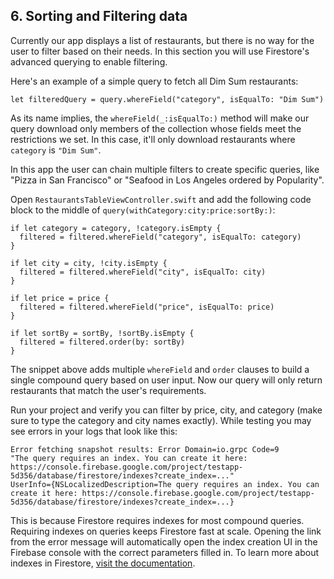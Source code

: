 ## 6. Sorting and Filtering data

Currently our app displays a list of restaurants, but there is no way for the user to filter based on their needs. In this section you will use Firestore's advanced querying to enable filtering.

Here's an example of a simple query to fetch all Dim Sum restaurants:

```
let filteredQuery = query.whereField("category", isEqualTo: "Dim Sum")
```

As its name implies, the `whereField(_:isEqualTo:)` method will make our query download only members of the collection whose fields meet the restrictions we set. In this case, it'll only download restaurants where `category` is `"Dim Sum"`.

In this app the user can chain multiple filters to create specific queries, like "Pizza in San Francisco" or "Seafood in Los Angeles ordered by Popularity".

Open `RestaurantsTableViewController.swift` and add the following code block to the middle of `query(withCategory:city:price:sortBy:)`:

```
if let category = category, !category.isEmpty {
  filtered = filtered.whereField("category", isEqualTo: category)
}

if let city = city, !city.isEmpty {
  filtered = filtered.whereField("city", isEqualTo: city)
}

if let price = price {
  filtered = filtered.whereField("price", isEqualTo: price)
}

if let sortBy = sortBy, !sortBy.isEmpty {
  filtered = filtered.order(by: sortBy)
}
```

The snippet above adds multiple `whereField` and `order` clauses to build a single compound query based on user input. Now our query will only return restaurants that match the user's requirements.

Run your project and verify you can filter by price, city, and category (make sure to type the category and city names exactly). While testing you may see errors in your logs that look like this:

```
Error fetching snapshot results: Error Domain=io.grpc Code=9 
"The query requires an index. You can create it here: https://console.firebase.google.com/project/testapp-5d356/database/firestore/indexes?create_index=..." 
UserInfo={NSLocalizedDescription=The query requires an index. You can create it here: https://console.firebase.google.com/project/testapp-5d356/database/firestore/indexes?create_index=...}
```

This is because Firestore requires indexes for most compound queries. Requiring indexes on queries keeps Firestore fast at scale. Opening the link from the error message will automatically open the index creation UI in the Firebase console with the correct parameters filled in. To learn more about indexes in Firestore, [visit the documentation](https://firebase.google.com/docs/firestore/query-data/indexing).
